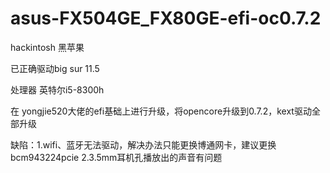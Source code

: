 # asus-FX504GE_FX80GE-efi-oc0.7.2
hackintosh 黑苹果

已正确驱动big sur 11.5

处理器 英特尔i5-8300h

在 yongjie520大佬的efi基础上进行升级，将opencore升级到0.7.2，kext驱动全部升级

缺陷：1.wifi、蓝牙无法驱动，解决办法只能更换博通网卡，建议更换bcm943224pcie
  2.3.5mm耳机孔播放出的声音有问题
     
     

